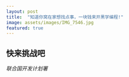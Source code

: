 ```yaml
---
layout: post
title:  "知道你窝在家想找点事，一块钱来开黑学编程!"
image: assets/images/IMG_7546.jpg
featured: true
---
```


## 快来挑战吧

_联合国开发计划署_

